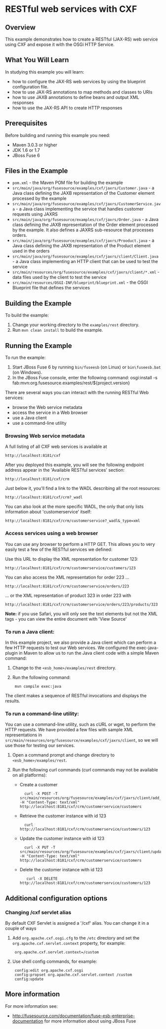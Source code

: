 # RESTful web services with CXF

## Overview
This example demonstrates how to create a RESTful (JAX-RS) web service using CXF and expose it with the OSGi HTTP Service.

## What You Will Learn
In studying this example you will learn:

* how to configure the JAX-RS web services by using the blueprint configuration file.
* how to use JAX-RS annotations to map methods and classes to URIs
* how to use JAXB annotations to define beans and output XML responses
* how to use the JAX-RS API to create HTTP responses

## Prerequisites
Before building and running this example you need:

* Maven 3.0.3 or higher
* JDK 1.6 or 1.7
* JBoss Fuse 6

## Files in the Example
* `pom.xml` - the Maven POM file for building the example
* `src/main/java/org/fusesource/examples/cxf/jaxrs/Customer.java` - a Java class defining the JAXB representation of the Customer element processed by the example
* `src/main/java/org/fusesource/examples/cxf/jaxrs/CustomerService.java` - a Java class implementing the service that handles customer requests using JAXRS
* `src/main/java/org/fusesource/examples/cxf/jaxrs/Order.java` - a Java class defining the JAXB representation of the Order element processed by the example. It also defines a JAXRS sub-resource that processes orders.
* `src/main/java/org/fusesource/examples/cxf/jaxrs/Prooduct.java` - a Java class defining the JAXB representation of the Product element used in the orders
* `src/main/java/org/fusesource/examples/cxf/jaxrs/client/Client.java` - a Java class implementing an HTTP client that can be used to test the service
* `src/main/resources/org/fusesource/examples/cxf/jaxrs/client/*.xml` - data files used by the client to test the service
* `src/main/resources/OSGI-INF/blueprint/blueprint.xml` - the OSGI Blueprint file that defines the services

## Building the Example
To build the example:

1. Change your working directory to the `examples/rest` directory.
2. Run `mvn clean install` to build the example.

## Running the Example
To run the example:

1. Start JBoss Fuse 6 by running `bin/fuseesb` (on Linux) or `bin\fuseesb.bat` (on Windows).
2. In the JBoss Fuse console, enter the following command:
        osgi:install -s fab:mvn:org.fusesource.examples/rest/${project.version}

There are several ways you can interact with the running RESTful Web services:
* browse the Web service metadata
* access the service in a Web browser
* use a Java client
* use a command-line utility

### Browsing Web service metadata

A full listing of all CXF web services is available at

    http://localhost:8181/cxf

After you deployed this example, you will see the following endpoint address appear in the 'Available RESTful services' section:

    http://localhost:8181/cxf/crm

Just below it, you'll find a link to the WADL describing all the root resources:

    http://localhost:8181/cxf/crm?_wadl

You can also look at the more specific WADL, the only that only lists information about 'customerservice' itself:

	http://localhost:8181/cxf/crm/customerservice?_wadl&_type=xml

### Access services using a web browser

You can use any browser to perform a HTTP GET.  This allows you to very easily test a few of the RESTful services we defined:

Use this URL to display the XML representation for customer 123:

    http://localhost:8181/cxf/crm/customerservice/customers/123

You can also access the XML representation for order 223 ...

    http://localhost:8181/cxf/crm/customerservice/orders/223

... or the XML representation of product 323 in order 223 with

    http://localhost:8181/cxf/crm/customerservice/orders/223/products/323

**Note:** if you use Safari, you will only see the text elements but not the XML tags - you can view the entire document with 'View Source'

### To run a Java client:

In this example project, we also provide a Java client which can perform a few HTTP requests to test our Web services. We
configured the exec-java-plugin in Maven to allow us to run the Java client code with a simple Maven command:

1. Change to the `<esb_home>/examples/rest` directory.
2. Run the following command:

        mvn compile exec:java
        
The client makes a sequence of RESTful invocations and displays the results.

### To run a command-line utility:

You can use a command-line utility, such as cURL or wget, to perform the HTTP requests.  We have provided a few files with sample XML representations in `src/main/resources/org/fusesource/examples/cxf/jaxrs/client`, so we will use those for testing our services.

1. Open a command prompt and change directory to `<esb_home>/examples/rest`.
2. Run the following curl commands (curl commands may not be available on all platforms):
    
    * Create a customer
 
            curl -X POST -T src/main/resources/org/fusesource/examples/cxf/jaxrs/client/add_customer.xml -H "Content-Type: text/xml" http://localhost:8181/cxf/crm/customerservice/customers
  
    * Retrieve the customer instance with id 123
    
            curl http://localhost:8181/cxf/crm/customerservice/customers/123

    * Update the customer instance with id 123
  
            curl -X PUT -T src/main/resources/org/fusesource/examples/cxf/jaxrs/client/update_customer.xml -H "Content-Type: text/xml" http://localhost:8181/cxf/crm/customerservice/customers

    * Delete the customer instance with id 123
  
             curl -X DELETE http://localhost:8181/cxf/crm/customerservice/customers/123

## Additional configuration options

### Changing /cxf servlet alias

By default CXF Servlet is assigned a '/cxf' alias. You can change it in a couple of ways

1. Add `org.apache.cxf.osgi.cfg` to the `/etc` directory and set the `org.apache.cxf.servlet.context` property, for example:

        org.apache.cxf.servlet.context=/custom

2. Use shell config commands, for example:

        config:edit org.apache.cxf.osgi
        config:propset org.apache.cxf.servlet.context /custom
        config:update

## More information

For more information see:

* http://fusesource.com/documentation/fuse-esb-enterprise-documentation for more information about using JBoss Fuse